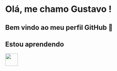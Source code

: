 # Olá, me chamo Gustavo ! 
## Bem vindo ao meu perfil GitHub 👑

## Estou aprendendo

<img loading="lazy" src="https://img.shields.io/badge/Python-3776AB?style=for-the-badge&logo=python&logoColor=white" width="40" height="40"/>

<!--
**GustavoGS07/GustavoGS07** is a ✨ _special_ ✨ repository because its `README.md` (this file) appears on your GitHub profile.

Here are some ideas to get you started:

- 🔭 I’m currently working on ...
- 🌱 I’m currently learning ...
- 👯 I’m looking to collaborate on ...
- 🤔 I’m looking for help with ...
- 💬 Ask me about ...
- 📫 How to reach me: ...
- 😄 Pronouns: ...
- ⚡ Fun fact: ...
-->
